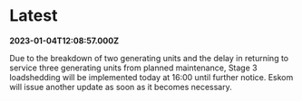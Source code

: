 # Latest

**2023-01-04T12:08:57.000Z**

Due to the breakdown of two generating units and the delay in returning to service three generating units from planned maintenance, Stage 3 loadshedding will be implemented today at 16:00 until further notice. Eskom will issue another update as soon as it becomes necessary.
